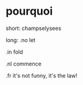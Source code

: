 # pourquoi
short:
champselysees

long:
.no
let

.in
fold

.nl
commence

.fr
it's not funny, it's the law!
